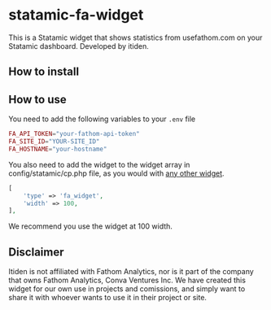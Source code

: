 # statamic-fa-widget

This is a Statamic widget that shows statistics from usefathom.com on your Statamic dashboard. Developed by itiden.

## How to install

## How to use

You need to add the following variables to your `.env` file

```php
FA_API_TOKEN="your-fathom-api-token"
FA_SITE_ID="YOUR-SITE_ID"
FA_HOSTNAME="your-hostname"
```

You also need to add the widget to the widget array in config/statamic/cp.php file, as you would with [any other widget](https://statamic.dev/widgets#configuration).

```php
[
    'type' => 'fa_widget',
    'width' => 100,
],
```

We recommend you use the widget at 100 width.

## Disclaimer

Itiden is not affiliated with Fathom Analytics, nor is it part of the company that owns Fathom Analytics, Conva Ventures Inc.
We have created this widget for our own use in projects and comissions, and simply want to share it with whoever wants to use it
in their project or site.
